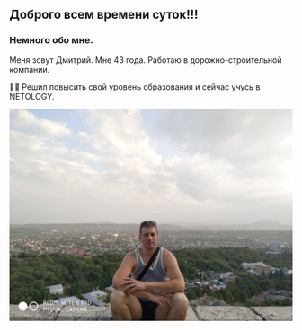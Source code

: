 ## Доброго всем времени суток!!!

### Немного обо мне.

Меня зовут Дмитрий. Мне 43 года. Работаю в дорожно-строительной компании.

:man_student: Решил повысить свой уровень образования и сейчас учусь в NETOLOGY.

![](https://github.com/Drimkin/About-me/blob/main/I.jpeg?raw=true)
